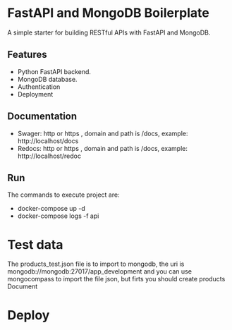 # FastAPI and MongoDB Boilerplate

A simple starter for building RESTful APIs with FastAPI and MongoDB. 

## Features

+ Python FastAPI backend.
+ MongoDB database.
+ Authentication
+ Deployment

## Documentation

+ Swager: http or https , domain and path is /docs, example: http://localhost/docs
+ Redocs: http or https , domain and path is /docs, example: http://localhost/redoc

## Run

The commands to execute project are:

+ docker-compose up -d
+ docker-compose logs -f api

# Test data

The products_test.json file is to import to mongodb, the uri is mongodb://mongodb:27017/app_development and you can use mongocompass to import the file json, but firts you should create products Document


# Deploy